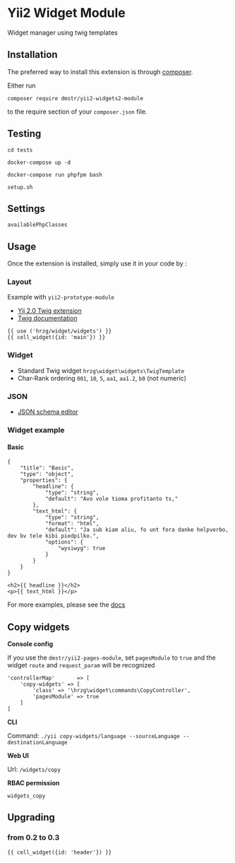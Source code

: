 Yii2 Widget Module
===============

Widget manager using twig templates

Installation
---

The preferred way to install this extension is through [composer](http://getcomposer.org/download/).

Either run

```
composer require dmstr/yii2-widgets2-module
```

to the require section of your `composer.json` file.


Testing
---

```
cd tests

docker-compose up -d

docker-compose run phpfpm bash

setup.sh
```


Settings
---

`availablePhpClasses`


Usage
---

Once the extension is installed, simply use it in your code by  :

### Layout

Example with `yii2-prototype-module`

- [Yii 2.0 Twig extension](https://github.com/yiisoft/yii2-twig/tree/master/docs/guide)
- [Twig documentation](http://twig.sensiolabs.org/documentation)

```
{{ use ('hrzg/widget/widgets') }}
{{ cell_widget({id: 'main'}) }}
```

### Widget

- Standard Twig widget `hrzg\widget\widgets\TwigTemplate`
- Char-Rank ordering `001`, `10`, `5`, `aa1`, `aa1.2`, `b0` (not numeric) 

### JSON

- [JSON schema editor](https://github.com/jdorn/json-editor)


### Widget example

#### Basic

```
{
    "title": "Basic",
    "type": "object",
    "properties": {
        "headline": {
            "type": "string",
            "default": "Avo vole tioma profitanto ts,"
        },
        "text_html": {
            "type": "string",
            "format": "html",
            "default": "Ja sub kiam aliu, fo unt fora danke helpverbo, dev bv tele kibi piedpilko.",
            "options": {
                "wysiwyg": true
            }
        }
    }
}
```

```
<h2>{{ headline }}</h2>
<p>{{ text_html }}</p>
```


For more examples, please see the [docs](./docs)


Copy widgets
---

**Console config**

If you use the `dmstr/yii2-pages-module`, set `pagesModule` to `true` and the widget `route` and `request_param` will be recognized
```
'controllerMap'       => [
	'copy-widgets' => [
		'class' => '\hrzg\widget\commands\CopyController',
		'pagesModule' => true
	]
]
```

**CLI**

Command: `./yii copy-widgets/language --sourceLanguage --destinationLanguage`

**Web UI**

Url: `/widgets/copy`

**RBAC permission**

`widgets_copy`



Upgrading
---------

### from 0.2 to 0.3

    {{ cell_widget({id: 'header'}) }}